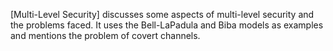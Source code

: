 [Multi-Level Security] discusses some aspects of multi-level security and the 
problems faced. It uses the Bell-LaPadula and Biba models as examples and 
mentions the problem of covert channels.
